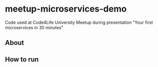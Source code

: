 # meetup-microservices-demo
Code used at Code4Life University Meetup during presentation "Your first microservices in 30 minutes"

## About

## How to run